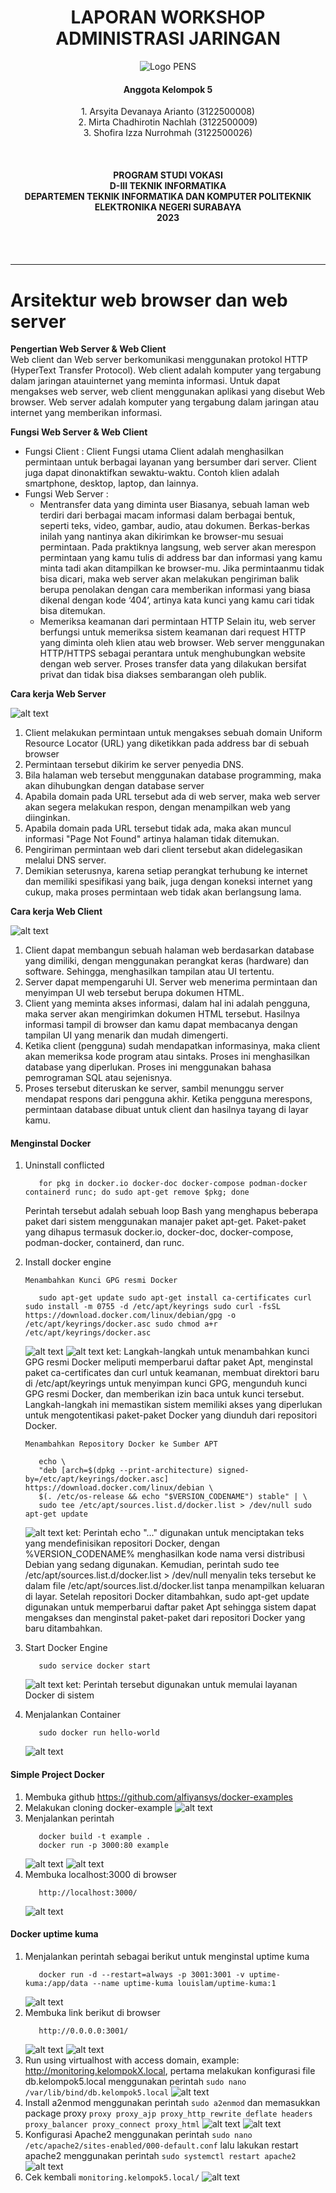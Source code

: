 
  <h1 align="Center">LAPORAN WORKSHOP ADMINISTRASI JARINGAN</h1>


<p align="center">
  <img src="img/Logo_PENS.png" alt="Logo PENS">
</p>

<h4 align="Center">Anggota Kelompok 5</h4>

<p align="center">
1. Arsyita Devanaya Arianto (3122500008) <br>
2. Mirta Chadhirotin Nachlah (3122500009) <br>
3. Shofira Izza Nurrohmah (3122500026)
</p>

<br>
<h4 align="center">
PROGRAM STUDI VOKASI <br>
D-III TEKNIK INFORMATIKA <br>
DEPARTEMEN TEKNIK INFORMATIKA DAN KOMPUTER 
POLITEKNIK ELEKTRONIKA NEGERI SURABAYA <br> 
2023
</h4> <br><br><hr>

# Arsitektur web browser dan web server


**Pengertian Web Server & Web Client**   
   Web client dan Web server berkomunikasi menggunakan protokol HTTP (HyperText Transfer Protocol). Web client adalah komputer yang tergabung dalam jaringan atauinternet yang meminta informasi. Untuk dapat mengakses web server, web client menggunakan aplikasi yang disebut Web browser. Web server adalah komputer yang tergabung dalam jaringan atau internet yang memberikan informasi.

**Fungsi Web Server & Web Client**  
- Fungsi Client :
Client Fungsi utama Client adalah menghasilkan permintaan untuk berbagai layanan yang bersumber dari server. Client juga dapat dinonaktifkan sewaktu-waktu. Contoh klien adalah smartphone, desktop, laptop, dan lainnya.
- Fungsi Web Server :
    - Mentransfer data yang diminta user
Biasanya, sebuah laman web terdiri dari berbagai macam informasi dalam berbagai bentuk, seperti teks, video, gambar, audio, atau dokumen. Berkas-berkas inilah yang nantinya akan dikirimkan ke browser-mu sesuai permintaan. Pada praktiknya langsung, web server akan merespon permintaan yang kamu tulis di address bar dan informasi yang kamu minta tadi akan ditampilkan ke browser-mu. Jika permintaanmu tidak bisa dicari, maka web server akan melakukan pengiriman balik berupa penolakan dengan cara memberikan informasi yang biasa dikenal dengan kode ‘404’, artinya kata kunci yang kamu cari tidak bisa ditemukan.
    - Memeriksa keamanan dari permintaan HTTP
Selain itu, web server berfungsi untuk memeriksa sistem keamanan dari request HTTP
yang diminta oleh klien atau web browser. Web server menggunakan HTTP/HTTPS
sebagai perantara untuk menghubungkan website dengan web server. Proses transfer
data yang dilakukan bersifat privat dan tidak bisa diakses sembarangan oleh publik.


**Cara kerja Web Server**

   ![alt text](img/carakerja.png) <br>

1. Client melakukan permintaan untuk mengakses sebuah domain Uniform Resource Locator (URL) yang diketikkan pada address bar di sebuah browser
2. Permintaan tersebut dikirim ke server penyedia DNS.
3. Bila halaman web tersebut menggunakan database programming, maka akan dihubungkan dengan database server
4. Apabila domain pada URL tersebut ada di web server, maka web server akan segera melakukan respon, dengan menampilkan web yang diinginkan.
5. Apabila domain pada URL tersebut tidak ada, maka akan muncul informasi "Page Not Found" artinya halaman tidak ditemukan.
6. Pengiriman permintaan web dari client tersebut akan didelegasikan melalui DNS server.
7. Demikian seterusnya, karena setiap perangkat terhubung ke internet dan memiliki spesifikasi yang baik, juga dengan koneksi internet yang cukup, maka proses permintaan web tidak akan berlangsung lama.


**Cara kerja Web Client**

   ![alt text](img/carakerja2.png) <br>

1. Client dapat membangun sebuah halaman web berdasarkan database yang dimiliki, dengan menggunakan perangkat keras (hardware) dan software. Sehingga, menghasilkan tampilan atau UI tertentu. 
2. Server dapat mempengaruhi UI. Server web menerima permintaan dan menyimpan UI web tersebut berupa dokumen HTML. 
3. Client yang meminta akses informasi, dalam hal ini adalah pengguna, maka server akan mengirimkan dokumen HTML tersebut. Hasilnya informasi tampil di browser dan kamu dapat membacanya dengan tampilan UI yang menarik dan mudah dimengerti. 
4. Ketika client (pengguna) sudah mendapatkan informasinya, maka client akan memeriksa kode program atau sintaks. Proses ini menghasilkan database yang diperlukan. Proses ini menggunakan bahasa pemrograman SQL atau sejenisnya. 
5. Proses tersebut diteruskan ke server, sambil menunggu server mendapat respons dari pengguna akhir. Ketika pengguna merespons, permintaan database dibuat untuk client dan hasilnya tayang di layar kamu. 

#### Menginstal Docker
1. Uninstall conflicted
   ```
      for pkg in docker.io docker-doc docker-compose podman-docker containerd runc; do sudo apt-get remove $pkg; done
   ```
   Perintah tersebut adalah sebuah loop Bash yang menghapus beberapa paket dari sistem menggunakan manajer paket apt-get. Paket-paket yang dihapus termasuk docker.io, docker-doc, docker-compose, podman-docker, containerd, dan runc. 

2. Install docker engine
   
   `` Menambahkan Kunci GPG resmi Docker ``
   ```
      sudo apt-get update sudo apt-get install ca-certificates curl sudo install -m 0755 -d /etc/apt/keyrings sudo curl -fsSL https://download.docker.com/linux/debian/gpg -o /etc/apt/keyrings/docker.asc sudo chmod a+r /etc/apt/keyrings/docker.asc
   ```
   ![alt text](img/pic1.png)
   ![alt text](img/pic2.png)
   ket: 
   Langkah-langkah untuk menambahkan kunci GPG resmi Docker meliputi memperbarui daftar paket Apt, menginstal paket ca-certificates dan curl untuk keamanan, membuat direktori baru di /etc/apt/keyrings untuk menyimpan kunci GPG, mengunduh kunci GPG resmi Docker, dan memberikan izin baca untuk kunci tersebut. Langkah-langkah ini memastikan sistem memiliki akses yang diperlukan untuk mengotentikasi paket-paket Docker yang diunduh dari repositori Docker.

   `` Menambahkan Repository Docker ke Sumber APT ``
   ```
      echo \  
      "deb [arch=$(dpkg --print-architecture) signed-by=/etc/apt/keyrings/docker.asc] https://download.docker.com/linux/debian \
      $(. /etc/os-release && echo "$VERSION_CODENAME") stable" | \
      sudo tee /etc/apt/sources.list.d/docker.list > /dev/null sudo apt-get update
   ```
   ![alt text](img/pic3.png)
   ket:
   Perintah echo "..." digunakan untuk menciptakan teks yang mendefinisikan repositori Docker, dengan %VERSION_CODENAME% menghasilkan kode nama versi distribusi Debian yang sedang digunakan. Kemudian, perintah sudo tee /etc/apt/sources.list.d/docker.list > /dev/null menyalin teks tersebut ke dalam file /etc/apt/sources.list.d/docker.list tanpa menampilkan keluaran di layar. Setelah repositori Docker ditambahkan, sudo apt-get update digunakan untuk memperbarui daftar paket Apt sehingga sistem dapat mengakses dan menginstal paket-paket dari repositori Docker yang baru ditambahkan.
   
3. Start Docker Engine
   ```
      sudo service docker start
   ```
   ![alt text](img/pic4.png)
   ket: 
   Perintah tersebut digunakan untuk memulai layanan Docker di sistem

4. Menjalankan Container
   ```
      sudo docker run hello-world
   ```
   ![alt text](img/pic5.png)

#### Simple Project Docker

1. Membuka github https://github.com/alfiyansys/docker-examples
2. Melakukan cloning docker-example 
   ![alt text](img/pic6.png)
3. Menjalankan perintah
   ```
      docker build -t example .
      docker run -p 3000:80 example
   ```
   ![alt text](img/pic7.png)
   ![alt text](img/pic8.png)
4. Membuka localhost:3000 di browser
   ```
      http://localhost:3000/
   ```
   ![alt text](img/pic9.png)

#### Docker uptime kuma
1. Menjalankan perintah sebagai berikut untuk menginstal uptime kuma
   ```
      docker run -d --restart=always -p 3001:3001 -v uptime-kuma:/app/data --name uptime-kuma louislam/uptime-kuma:1
   ```
   ![alt text](img/pic10.png)
2. Membuka link berikut di browser
   ```
      http://0.0.0.0:3001/
   ```
   ![alt text](img/pic11.png)
   ![alt text](img/pic12.png)
3. Run using virtualhost with access domain, example: http://monitoring.kelompokX.local, pertama melakukan konfigurasi file db.kelompok5.local menggunakan perintah ``sudo nano /var/lib/bind/db.kelompok5.local``
   ![alt text](img/pic13.png)
4. Install a2enmod menggunakan perintah ``sudo a2enmod`` dan memasukkan package proxy ``proxy proxy_ajp proxy_http rewrite deflate headers proxy_balancer proxy_connect proxy_html``
   ![alt text](img/pic14.png)
   ![alt text](img/pic15.png)
5. Konfigurasi Apache2 menggunakan perintah ``sudo nano /etc/apache2/sites-enabled/000-default.conf`` lalu lakukan restart apache2 menggunakan perintah ``sudo systemctl restart apache2``
   ![alt text](img/pic16.png)
6. Cek kembali ``monitoring.kelompok5.local/``
   ![alt text](img/pic17.png)

